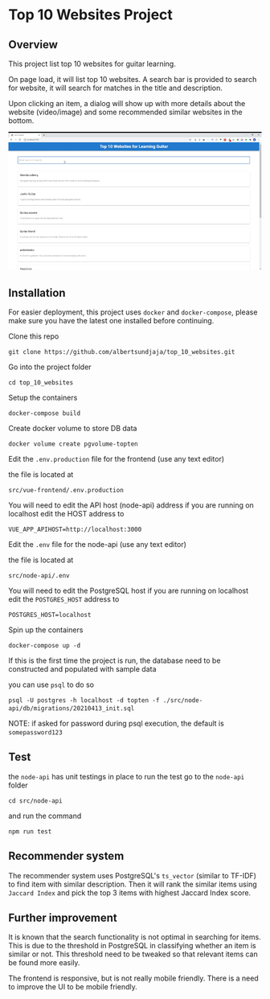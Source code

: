# Top 10 Websites Project

## Overview

This project list top 10 websites for guitar learning.

On page load, it will list top 10 websites.
A search bar is provided to search for website, it will search for matches in the title and description.

Upon clicking an item, a dialog will show up with more details about the website (video/image) and some recommended similar websites in the bottom.

![demo](https://github.com/albertsundjaja/top_10_websites/blob/master/docs/demo.gif)

## Installation

For easier deployment, this project uses `docker` and `docker-compose`, please make sure you have the latest one installed before continuing.

Clone this repo

```
git clone https://github.com/albertsundjaja/top_10_websites.git
```

Go into the project folder

```
cd top_10_websites
```

Setup the containers

```
docker-compose build
```

Create docker volume to store DB data

```
docker volume create pgvolume-topten
```

Edit the `.env.production` file for the frontend (use any text editor)

the file is located at

```
src/vue-frontend/.env.production
```

You will need to edit the API host (node-api) address
if you are running on localhost edit the HOST address to

```
VUE_APP_APIHOST=http://localhost:3000
```

Edit the `.env` file for the node-api (use any text editor)

the file is located at

```
src/node-api/.env
```

You will need to edit the PostgreSQL host
if you are running on localhost edit the `POSTGRES_HOST` address to

```
POSTGRES_HOST=localhost
```

Spin up the containers

```
docker-compose up -d
```

If this is the first time the project is run, 
the database need to be constructed and populated with sample data

you can use `psql` to do so

```
psql -U postgres -h localhost -d topten -f ./src/node-api/db/migrations/20210413_init.sql
```

NOTE: if asked for password during psql execution, the default is `somepassword123`

## Test

the `node-api` has unit testings in place
to run the test go to the `node-api` folder

```
cd src/node-api
```

and run the command

```
npm run test
```

## Recommender system

The recommender system uses PostgreSQL's `ts_vector` (similar to TF-IDF) to find item with similar description.
Then it will rank the similar items using `Jaccard Index` and pick the top 3 items with highest Jaccard Index score.

## Further improvement

It is known that the search functionality is not optimal in searching for items.
This is due to the threshold in PostgreSQL in classifying whether an item is similar or not.
This threshold need to be tweaked so that relevant items can be found more easily.

The frontend is responsive, but is not really mobile friendly. There is a need to improve the UI to be mobile friendly.